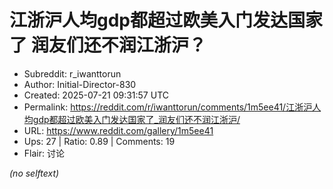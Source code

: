 # 江浙沪人均gdp都超过欧美入门发达国家了 润友们还不润江浙沪？

- Subreddit: r_iwanttorun
- Author: Initial-Director-830
- Created: 2025-07-21 09:31:57 UTC
- Permalink: https://reddit.com/r/iwanttorun/comments/1m5ee41/江浙沪人均gdp都超过欧美入门发达国家了_润友们还不润江浙沪/
- URL: https://www.reddit.com/gallery/1m5ee41
- Ups: 27 | Ratio: 0.89 | Comments: 19
- Flair: 讨论

_(no selftext)_
